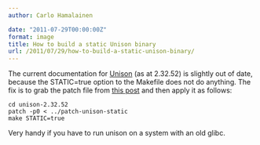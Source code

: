 ```yaml
---
author: Carlo Hamalainen

date: "2011-07-29T00:00:00Z"
format: image
title: How to build a static Unison binary
url: /2011/07/29/how-to-build-a-static-unison-binary/
---
```

The current documentation for [Unison](http://www.cis.upenn.edu/~bcpierce/unison/) (as at 2.32.52) is slightly out of date, because the STATIC=true option to the Makefile does not do anything. The fix is to grab the patch file from [this post](http://permalink.gmane.org/gmane.network.unison.general/7879) and then apply it as follows:

    cd unison-2.32.52
    patch -p0 < ../patch-unison-static
    make STATIC=true

Very handy if you have to run unison on a system with an old glibc.
